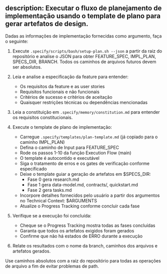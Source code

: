 ## description: Executar o fluxo de planejamento de implementação usando o template de plano para gerar artefatos de design.

Dadas as informações de implementação fornecidas como argumento, faça o seguinte:

1. Execute `.specify/scripts/bash/setup-plan.sh --json` a partir da raiz do repositório e analise o JSON para obter FEATURE_SPEC, IMPL_PLAN, SPECS_DIR, BRANCH. Todos os caminhos de arquivos futuros devem ser absolutos.
2. Leia e analise a especificação da feature para entender:

   - Os requisitos da feature e as user stories
   - Requisitos funcionais e não funcionais
   - Critérios de sucesso e critérios de aceitação
   - Quaisquer restrições técnicas ou dependências mencionadas

3. Leia a constituição em `.specify/memory/constitution.md` para entender os requisitos constitucionais.

4. Execute o template de plano de implementação:

   - Carregue `.specify/templates/plan-template.md` (já copiado para o caminho IMPL_PLAN)
   - Defina o caminho de Input para FEATURE_SPEC
   - Rode os passos 1-10 da função Execution Flow (main)
   - O template é autocontido e executável
   - Siga o tratamento de erros e os gates de verificação conforme especificado
   - Deixe o template guiar a geração de artefatos em $SPECS_DIR:
     - Fase 0 gera research.md
     - Fase 1 gera data-model.md, contracts/, quickstart.md
     - Fase 2 gera tasks.md
   - Incorpore detalhes fornecidos pelo usuário a partir dos argumentos no Technical Context: $ARGUMENTS
   - Atualize o Progress Tracking conforme concluir cada fase

5. Verifique se a execução foi concluída:

   - Cheque se o Progress Tracking mostra todas as fases concluídas
   - Garanta que todos os artefatos exigidos foram gerados
   - Confirme que não há estados de ERRO durante a execução

6. Relate os resultados com o nome da branch, caminhos dos arquivos e artefatos gerados.

Use caminhos absolutos com a raiz do repositório para todas as operações de arquivo a fim de evitar problemas de path.
